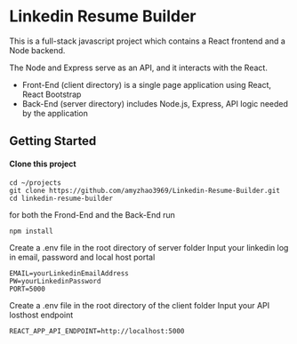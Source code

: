 # Linkedin Resume Builder

This is a full-stack javascript project which contains a React frontend and a Node backend. 

The Node and Express serve as an API, and it interacts with the React. 

* Front-End (client directory) is a single page application using React, React Bootstrap
* Back-End (server directory) includes Node.js, Express, API logic needed by the application

## Getting Started
#### Clone this project
```
cd ~/projects
git clone https://github.com/amyzhao3969/Linkedin-Resume-Builder.git
cd linkedin-resume-builder
```

for both the Frond-End and the Back-End run
```
npm install
```

Create a .env file in the root directory of server folder
Input your linkedin log in email, password and local host portal 
```
EMAIL=yourLinkedinEmailAddress
PW=yourLinkedinPassword
PORT=5000
```

Create a .env file in the root directory of the client folder
Input your API losthost endpoint
```
REACT_APP_API_ENDPOINT=http://localhost:5000
```




